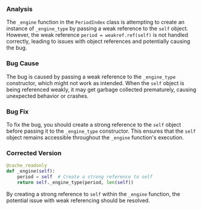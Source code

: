 ### Analysis
The `_engine` function in the `PeriodIndex` class is attempting to create an instance of `_engine_type` by passing a weak reference to the `self` object. However, the weak reference `period = weakref.ref(self)` is not handled correctly, leading to issues with object references and potentially causing the bug.

### Bug Cause
The bug is caused by passing a weak reference to the `_engine_type` constructor, which might not work as intended. When the `self` object is being referenced weakly, it may get garbage collected prematurely, causing unexpected behavior or crashes.

### Bug Fix
To fix the bug, you should create a strong reference to the `self` object before passing it to the `_engine_type` constructor. This ensures that the `self` object remains accessible throughout the `_engine` function's execution.

### Corrected Version
```python
@cache_readonly
def _engine(self):
    period = self  # Create a strong reference to self
    return self._engine_type(period, len(self))
``` 

By creating a strong reference to `self` within the `_engine` function, the potential issue with weak referencing should be resolved.